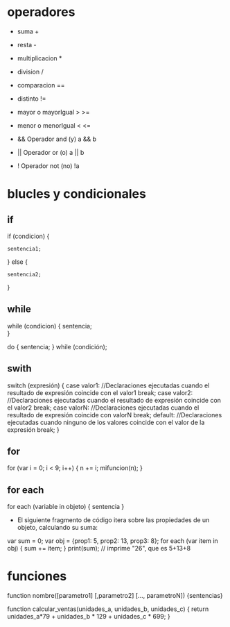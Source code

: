 # operadores

- suma                    +  
- resta                   -
- multiplicacion           *
- division                /

- comparacion             ==
- distinto                !=
- mayor o mayorIgual      > >=
- menor o menorIgual      < <=

- &&	Operador and (y)	a && b
- ||	Operador or (o)	a || b
- !	Operador not (no)	!a


# blucles y condicionales

## if

if (condicion) {

    sentencia1;

} else {

    sentencia2;

}

## while

while (condicion)
{
    sentencia;    
}

do
{
    sentencia;
}
while (condición);
## swith
switch (expresión) {
    case valor1:
      //Declaraciones ejecutadas cuando el resultado de expresión coincide con el valor1
      break;
    case valor2:
      //Declaraciones ejecutadas cuando el resultado de expresión coincide con el valor2
      break;
    case valorN:
      //Declaraciones ejecutadas cuando el resultado de expresión coincide con valorN
      break;
    default:
      //Declaraciones ejecutadas cuando ninguno de los valores coincide con el valor de la expresión
      break;
}   

## for
for (var i = 0; i < 9; i++) {
    n += i;
    mifuncion(n);
}
## for each
for each (variable in objeto)
{
    sentencia
}

- El siguiente fragmento de código itera sobre las propiedades de un objeto, calculando su suma:

var sum = 0;
var obj = {prop1: 5, prop2: 13, prop3: 8};
for each (var item in obj) {
  sum += item;
}
print(sum); // imprime "26", que es 5+13+8

# funciones

function nombre([parametro1] [,parametro2] [..., parametroN]) {sentencias}

function calcular_ventas(unidades_a, unidades_b, unidades_c) {
    return unidades_a*79 + unidades_b * 129 + unidades_c * 699;
}